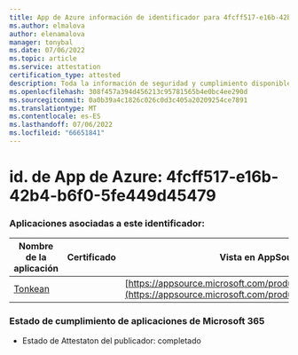 ```yaml
---
title: App de Azure información de identificador para 4fcff517-e16b-42b4-b6f0-5fe449d45479
ms.author: elmalova
author: elenamalova
manager: tonybal
ms.date: 07/06/2022
ms.topic: article
ms.service: attestation
certification_type: attested
description: Toda la información de seguridad y cumplimiento disponible para 4fcff517-e16b-42b4-b6f0-5fe449d45479.
ms.openlocfilehash: 308f457a394d456213c95781565b4e0bc4ee290d
ms.sourcegitcommit: 0a0b39a4c1826c026c0d3c405a20209254ce7891
ms.translationtype: MT
ms.contentlocale: es-ES
ms.lasthandoff: 07/06/2022
ms.locfileid: "66651841"
---
```

# <a name="azure-app-id-4fcff517-e16b-42b4-b6f0-5fe449d45479"></a>id. de App de Azure: 4fcff517-e16b-42b4-b6f0-5fe449d45479


### <a name="apps-associated-with-this-id"></a>Aplicaciones asociadas a este identificador:
| **Nombre de la aplicación** | **Certificado** | **Vista en AppSource** |
|--------------|---------------|-----------------------|
| [Tonkean](../forward/WA104381749.md) |  | [https://appsource.microsoft.com/product/office/WA104381749](https://appsource.microsoft.com/product/office/WA104381749) |

### <a name="microsoft-365-app-compliance-status"></a>Estado de cumplimiento de aplicaciones de Microsoft 365
- Estado de Attestaton del publicador: completado
